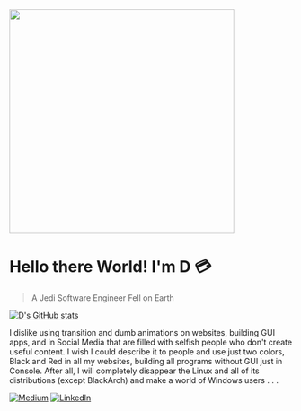 <img src="https://www.giantfreakinrobot.com/wp-content/uploads/2022/10/hellothere.gif](https://64.media.tumblr.com/c44c73496a90322a4f3ac7b4d05b6c82/ecd224062a866f6a-48/s540x810/172f7b4a5e3290b37607abf8569b9c21effc2d0e.gif" width="400">

# Hello there World! I'm __D__ :credit_card:

>A Jedi Software Engineer Fell on Earth

[![D's GitHub stats](https://github-readme-stats.vercel.app/api?username=Kardarigan&show_icons=true&bg_color=121212&title_color=F5F5F5&text_color=F05454&icon_color=F5F5F5&count_private=true)](https://github.com/anuraghazra/github-readme-stats)

I dislike using transition and dumb animations on websites, building GUI apps, and in Social Media that are filled with selfish people who don't create useful content. I wish I could describe it to people and use just two colors, Black and Red in all my websites, building all programs without GUI just in Console. After all, I will completely disappear the Linux and all of its distributions (except BlackArch) and make a world of Windows users . . .




[<img alt="Medium" src="https://img.shields.io/badge/Medium-%23000000.svg?&style=for-the-badge&logo=Medium&logoColor=white" />](https://medium.com/@Darigan)
[<img alt="LinkedIn" src="https://img.shields.io/badge/LinkedIn-%230E76A8.svg?&style=for-the-badge&logo=LinkedIn&logoColor=white" />](https://linkedin.com/in/Darigan)
